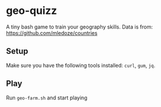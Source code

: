 # geo-quizz

A tiny bash game to train your geography skills.
Data is from: https://github.com/mledoze/countries

## Setup

Make sure you have the following tools installed: `curl`, `gum`, `jq`.

## Play

Run `geo-farm.sh` and start playing
